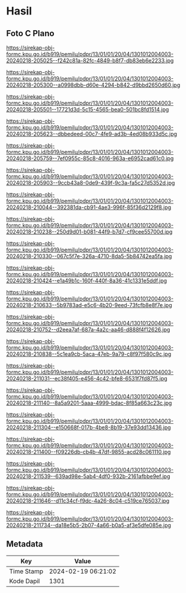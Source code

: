 # Hasil

## Foto C Plano

https://sirekap-obj-formc.kpu.go.id/b919/pemilu/pdpr/13/01/01/20/04/1301012004003-20240218-205025--f242c81a-82fc-4849-b8f7-db83eb6e2233.jpg

https://sirekap-obj-formc.kpu.go.id/b919/pemilu/pdpr/13/01/01/20/04/1301012004003-20240218-205300--a0998dbb-d60e-4294-b842-d9bbd2650d60.jpg

https://sirekap-obj-formc.kpu.go.id/b919/pemilu/pdpr/13/01/01/20/04/1301012004003-20240218-205501--17721d3d-5c15-4565-bea0-501bc8fd1514.jpg

https://sirekap-obj-formc.kpu.go.id/b919/pemilu/pdpr/13/01/01/20/04/1301012004003-20240218-205623--dbbedeed-00c7-4fe9-ad3b-4ed08b933d5c.jpg

https://sirekap-obj-formc.kpu.go.id/b919/pemilu/pdpr/13/01/01/20/04/1301012004003-20240218-205759--7ef0955c-85c8-4016-963a-e6952cad61c0.jpg

https://sirekap-obj-formc.kpu.go.id/b919/pemilu/pdpr/13/01/01/20/04/1301012004003-20240218-205903--9ccb43a8-0de9-439f-9c3a-fa5c27d5352d.jpg

https://sirekap-obj-formc.kpu.go.id/b919/pemilu/pdpr/13/01/01/20/04/1301012004003-20240218-210044--392381da-cb91-4ae3-996f-85f36d2129f8.jpg

https://sirekap-obj-formc.kpu.go.id/b919/pemilu/pdpr/13/01/01/20/04/1301012004003-20240218-210238--250d9d01-b081-44f9-b7d7-cf9cee55700d.jpg

https://sirekap-obj-formc.kpu.go.id/b919/pemilu/pdpr/13/01/01/20/04/1301012004003-20240218-210330--067c5f7e-326a-4710-8da5-5b84742ea5fa.jpg

https://sirekap-obj-formc.kpu.go.id/b919/pemilu/pdpr/13/01/01/20/04/1301012004003-20240218-210424--e1a49b1c-160f-440f-8a36-41c1331e5ddf.jpg

https://sirekap-obj-formc.kpu.go.id/b919/pemilu/pdpr/13/01/01/20/04/1301012004003-20240218-210633--5b9783ad-e5c6-4b20-9eed-73fcfb8e8f7e.jpg

https://sirekap-obj-formc.kpu.go.id/b919/pemilu/pdpr/13/01/01/20/04/1301012004003-20240218-210752--d2eea7af-687a-4a2c-aa46-d888f4f12626.jpg

https://sirekap-obj-formc.kpu.go.id/b919/pemilu/pdpr/13/01/01/20/04/1301012004003-20240218-210838--5c1ea9cb-5aca-47eb-9a79-c8f97f580c9c.jpg

https://sirekap-obj-formc.kpu.go.id/b919/pemilu/pdpr/13/01/01/20/04/1301012004003-20240218-211031--ec38f405-e456-4c42-bfe8-6531f7fd87f5.jpg

https://sirekap-obj-formc.kpu.go.id/b919/pemilu/pdpr/13/01/01/20/04/1301012004003-20240218-211140--8a5a9201-5aaa-4999-bdac-8f85a663c23c.jpg

https://sirekap-obj-formc.kpu.go.id/b919/pemilu/pdpr/13/01/01/20/04/1301012004003-20240218-211304--e150668f-017b-4be8-8b19-37e93dd13436.jpg

https://sirekap-obj-formc.kpu.go.id/b919/pemilu/pdpr/13/01/01/20/04/1301012004003-20240218-211400--f09226db-cb4b-47df-9855-acd28c061110.jpg

https://sirekap-obj-formc.kpu.go.id/b919/pemilu/pdpr/13/01/01/20/04/1301012004003-20240218-211539--639ad98e-5ab4-4df0-932b-2161afbbe9ef.jpg

https://sirekap-obj-formc.kpu.go.id/b919/pemilu/pdpr/13/01/01/20/04/1301012004003-20240218-211646--d11c34cf-f9dc-4a26-8c04-c519ce765037.jpg

https://sirekap-obj-formc.kpu.go.id/b919/pemilu/pdpr/13/01/01/20/04/1301012004003-20240218-211734--da18e5b5-2b07-4a66-b0a5-af3e5dfe085e.jpg


## Metadata

| Key        | Value               |
| ---------- | ------------------- |
| Time Stamp | 2024-02-19 06:21:02 |
| Kode Dapil | 1301                |



